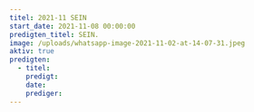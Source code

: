 ```yaml
---
titel: 2021-11 SEIN
start_date: 2021-11-08 00:00:00
predigten_titel: SEIN.
image: /uploads/whatsapp-image-2021-11-02-at-14-07-31.jpeg
aktiv: true
predigten:
  - titel:
    predigt:
    date:
    prediger:
---
```


